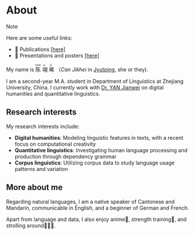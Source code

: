 # About

> [!NOTE]
> Here are some useful links:
> - 📃 Publications <a href="/archive/category/Works/">[here]</a>
> - 📢 Presentations and posters <a href="/posts/pres-and-posts/post/">[here]</a>

My name is <ruby>
    陈<rp>(</rp><rt>chén</rt><rp>)</rp>
    翊<rp>(</rp><rt>yì</rt><rp>)</rp>
    晞<rp>(</rp><rt>xī</rt><rp>)</rp>
</ruby>（*Can Jikhei* in [Jyutping](https://en.wikipedia.org/wiki/Jyutping), she or they). 

I am a second-year M.A. student in Department of Linguistics at Zhejiang University, China. I currently work with [Dr. YAN Jianwei](https://www.researchgate.net/profile/Jianwei-Yan-3) on digital humanities and quantitative linguistics. 

## Research interests

My research interests include:
- **Digital humanities**: Modeling linguistic features in texts, with a recent focus on computational creativity
- **Quantitative linguistics**: Investigating human language processing and production through dependency grammar
- **Corpus linguistics**: Utilizing corpus data to study language usage patterns and variation

## More about me
Regarding natural languages, I am a native speaker of Cantonese and Mandarin, communicable in English, and a beginner of German and French.

Apart from language and data, I also enjoy anime👾, strength training💪, and strolling around🚶🏻‍♀️.
